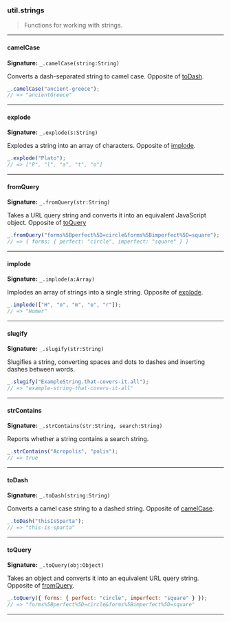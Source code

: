 ### util.strings

> Functions for working with strings.

--------------------------------------------------------------------------------

#### camelCase

**Signature:** `_.camelCase(string:String)`

Converts a dash-separated string to camel case. Opposite of [toDash](#todash).

```javascript
_.camelCase("ancient-greece");
// => "ancientGreece"
```

--------------------------------------------------------------------------------

#### explode

**Signature:** `_.explode(s:String)`

Explodes a string into an array of characters. Opposite of [implode](#implode).

```javascript
_.explode("Plato");
// => ["P", "l", "a", "t", "o"]
```

--------------------------------------------------------------------------------

#### fromQuery

**Signature:** `_.fromQuery(str:String)`

Takes a URL query string and converts it into an equivalent JavaScript object.
Opposite of [toQuery](#toquery)

```javascript
_.fromQuery("forms%5Bperfect%5D=circle&forms%5Bimperfect%5D=square");
// => { forms: { perfect: "circle", imperfect: "square" } }
```

--------------------------------------------------------------------------------

#### implode

**Signature:** `_.implode(a:Array)`

Implodes an array of strings into a single string. Opposite of [explode](#explode).

```javascript
_.implode(["H", "o", "m", "e", "r"]);
// => "Homer"
```

--------------------------------------------------------------------------------

#### slugify

**Signature:** `_.slugify(str:String)`

Slugifies a string, converting spaces and dots to dashes and inserting dashes between words.

```javascript
_.slugify("ExampleString.that-covers-it.all");
// => "example-string-that-covers-it-all"
```

--------------------------------------------------------------------------------

#### strContains

**Signature:** `_.strContains(str:String, search:String)`

Reports whether a string contains a search string.

```javascript
_.strContains("Acropolis", "polis");
// => true
```

--------------------------------------------------------------------------------

#### toDash

**Signature:** `_.toDash(string:String)`

Converts a camel case string to a dashed string. Opposite of [camelCase](#camelcase).

```javascript
_.toDash("thisIsSparta");
// => "this-is-sparta"
```

--------------------------------------------------------------------------------

#### toQuery

**Signature:** `_.toQuery(obj:Object)`

Takes an object and converts it into an equivalent URL query string. Opposite
of [fromQuery](#fromquery).

```javascript
_.toQuery({ forms: { perfect: "circle", imperfect: "square" } });
// => "forms%5Bperfect%5D=circle&forms%5Bimperfect%5D=square"
```

--------------------------------------------------------------------------------
